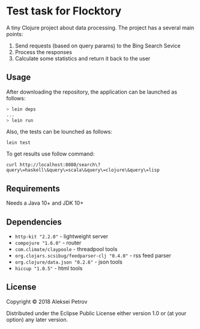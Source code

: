 # Test task for Flocktory

A tiny Clojure project about data processing.
The project has a several main points:

1. Send requests (based on query params) to the Bing Search Sevice
2. Process the responses
3. Calculate some statistics and return it back to the user

## Usage

After downloading the repository, the application can be launched as follows:

```bash
> lein deps
...
> lein run
```

Also, the tests can be lounched as follows:

```lein test```

To get results use follow command:

```curl http://localhost:8080/search\?query\=haskell\&query\=scala\&query\=clojure\&query\=lisp```

## Requirements

Needs a Java 10+ and JDK 10+

## Dependencies

- `http-kit "2.2.0"` - lightweight server
- `compojure "1.6.0"` - router
- `com.climate/claypoole` - threadpool tools
- `org.clojars.scsibug/feedparser-clj "0.4.0"` - rss feed parser
- `org.clojure/data.json "0.2.6"` - json tools
- `hiccup "1.0.5"` - html tools

## License

Copyright © 2018 Aleksei Petrov

Distributed under the Eclipse Public License either version 1.0 or (at
your option) any later version.
